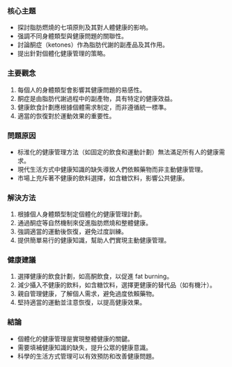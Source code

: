 ### 核心主題
- 探討脂肪燃燒的七項原則及其對人體健康的影响。
- 强調不同身體類型與健康問題的關聯性。
- 討論酮症（ketones）作為脂肪代謝的副產品及其作用。
- 提出針對個體化健康管理的策略。

### 主要觀念
1. 每個人的身體類型會影響其健康問題的易感性。
2. 酮症是由脂肪代謝過程中的副產物，具有特定的健康效益。
3. 健康飲食計劃應根據個體需求制定，而非遵循統一標準。
4. 適當的恢復對於運動效果的重要性。

### 問題原因
- 标淮化的健康管理方法（如固定的飲食和運動計劃）無法滿足所有人的健康需求。
- 現代生活方式中健康知識的缺失導致人們依賴藥物而非主動健康管理。
- 市場上充斥著不健康的飲料選擇，如含糖饮料，影響公共健康。

### 解決方法
1. 根據個人身體類型制定個體化的健康管理計劃。
2. 通過酮症等自然機制來促進脂肪燃燒和整體健康。
3. 強調適當的運動後恢復，避免过度訓練。
4. 提供簡單易行的健康知識，幫助人們實現主動健康管理。

### 健康建議
1. 選擇健康的飲食計劃，如高酮飲食，以促進 fat burning。
2. 減少攝入不健康的飲料，如含糖饮料，選擇更健康的替代品（如有機汁）。
3. 親自管理健康，了解個人需求，避免過度依賴藥物。
4. 堅持適當的運動並注意恢復，以提高健康效果。

### 結論
- 個體化的健康管理是實現整體健康的關鍵。
- 需要填補健康知識的缺失，提升公眾的健康意識。
- 科學的生活方式管理可以有效預防和改善健康問題。